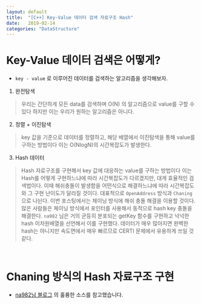 ```yaml
---
layout: default
title:  "[C++] Key-Value 데이터 검색 자료구조 Hash"
date:   2019-02-14
categories: "DataStructure"
---
```


# Key-Value 데이터 검색은 어떻게?

* `key - value` 로 이루어진 데이터를 검색하는 알고리즘을 생각해보자.

 1. 완전탐색
 > 우리는 간단하게 모든 data를 검색하며 O(N) 의 알고리즘으로 value를 구할 수 있다
 하지만 이는 우리가 원하는 알고리즘은 아니다.
 2. 정렬 + 이진탐색
 > key 값을 기준으로 데이터를 정렬하고, 해당 배열에서 이진탐색을 통해 value를 구하는 방법이다
 이는 O(NlogN)의 시간복잡도가 발생한다.
 3. Hash 데이터
 > Hash 자료구조를 구현해서 key 값에 대응하는 value를 구하는 방법이다
 이는 Hash를 어떻게 구현하느냐에 따라 시간복잡도가 다르겠지만, 대게 효율적인 검색법이다.
 이때 해쉬충돌이 발생함을 어떤식으로 해결하느냐에 따라 시간복잡도와 그 구현 난이도가 달라질 것이다.
 대표적으로 `OpenAddress` 방식과 `Chaning`으로 나뉜다.
 이번 포스팅에서는 체이닝 방식에 해쉬 충돌 해결을 이용할 것이다.
 많은 사람들은 체이닝 방식에서 포인터를 사용해서 동적으로 hash key 충돌을 해결한다.
 `na982` 님은 거의 균등히 분포되는 getKey 함수를 구현하고 넉넉한 hash 이차원배열을 선언해서 이를 구현했다.
 데이터가 매우 많아지면 완벽한 hash는 아니지만 속도면에서 매우 빠르므로 CERTI 문제에서 유용하게 쓰일 것 같다.

 <br>

# Chaning 방식의 Hash 자료구조 구현
* [na982님 블로그](https://na982.tistory.com/) 의 훌륭한 소스를 참고했습니다.
